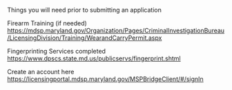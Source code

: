 
Things you will need prior to submitting an application

Firearm Training (if needed)
https://mdsp.maryland.gov/Organization/Pages/CriminalInvestigationBureau/LicensingDivision/Training/WearandCarryPermit.aspx

Fingerprinting Services completed
https://www.dpscs.state.md.us/publicservs/fingerprint.shtml



Create an account here
https://licensingportal.mdsp.maryland.gov/MSPBridgeClient/#/signIn